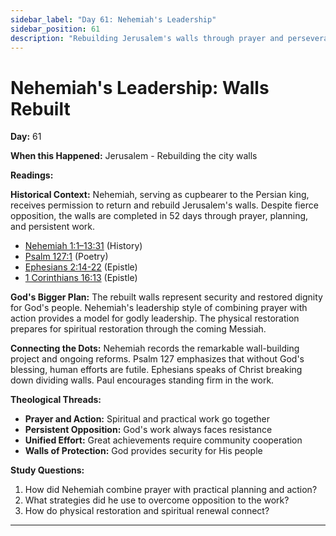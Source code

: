```yaml
---
sidebar_label: "Day 61: Nehemiah's Leadership"
sidebar_position: 61
description: "Rebuilding Jerusalem's walls through prayer and perseverance"
---
```


# Nehemiah's Leadership: Walls Rebuilt

**Day:** 61

**When this Happened:** Jerusalem - Rebuilding the city walls

**Readings:**

**Historical Context:** Nehemiah, serving as cupbearer to the Persian king, receives permission to return and rebuild Jerusalem's walls. Despite fierce opposition, the walls are completed in 52 days through prayer, planning, and persistent work.
 - [Nehemiah 1:1–13:31](https://www.biblegateway.com/passage/?search=Nehemiah+1%3A1-13%3A31) (History)
 - [Psalm 127:1](https://www.biblegateway.com/passage/?search=Psalm+127%3A1) (Poetry)
 - [Ephesians 2:14-22](https://www.biblegateway.com/passage/?search=Ephesians+2%3A14-22) (Epistle)
 - [1 Corinthians 16:13](https://www.biblegateway.com/passage/?search=1+Corinthians+16%3A13) (Epistle)

**God's Bigger Plan:** The rebuilt walls represent security and restored dignity for God's people. Nehemiah's leadership style of combining prayer with action provides a model for godly leadership. The physical restoration prepares for spiritual restoration through the coming Messiah.

**Connecting the Dots:** Nehemiah records the remarkable wall-building project and ongoing reforms. Psalm 127 emphasizes that without God's blessing, human efforts are futile. Ephesians speaks of Christ breaking down dividing walls. Paul encourages standing firm in the work.

****Theological Threads:****
- **Prayer and Action:** Spiritual and practical work go together
- **Persistent Opposition:** God's work always faces resistance
- **Unified Effort:** Great achievements require community cooperation
- **Walls of Protection:** God provides security for His people

**Study Questions:**
1. How did Nehemiah combine prayer with practical planning and action?
2. What strategies did he use to overcome opposition to the work?
3. How do physical restoration and spiritual renewal connect?

---